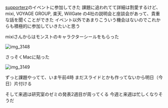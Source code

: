 [supporterz](https://supporterz.jp)のイベントに参加してきた
課題に追われてて詳細は割愛するけど、mixi, VOYAGE GROUP, 楽天, WillGate の4社の説明会と座談会があって、貴重な話を聞くことができた
イベント以外であまりこういう機会はないのでこれからも積極的に参加していきたいと思う

mixiさんからはモンストのキャラクターシールをもらった

![img_3148](/images/2016/11/img_3148.jpg)

さっそくMacに貼った

![img_3149](/images/2016/11/img_3149.jpg)

ずっと課題やってて、いま午前4時
まだスライドとかも作ってないから明日（今日）片付ける

そして来週は研究室のゼミの発表2週目が周ってくる
今週と来週は忙しくなりそうだ
